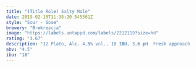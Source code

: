```yaml
---
title: "(Title Role) Salty Mole"
date: 2019-02-10T11:38:20.545361Z
style: "Sour - Gose"
brewery: "Brokreacja"
image: "https://labels.untappd.com/labels/2212119?size=hd"
rating: "3.67"
description: "12 Plato, Alc. 4,5% vol., 18 IBU, 3,6 pH  Fresh approach to traditional Gose, supported by the extremly aromatic mango cultivar - Alphonso.  Ingredients: water, malts: Wheat, Pilsner, Acidulated, hop: Citra, yeasts, lactic acid, mango Alphonso juice, coriander, salt"
abv: "4.5"
ibu: "18"
---
```


